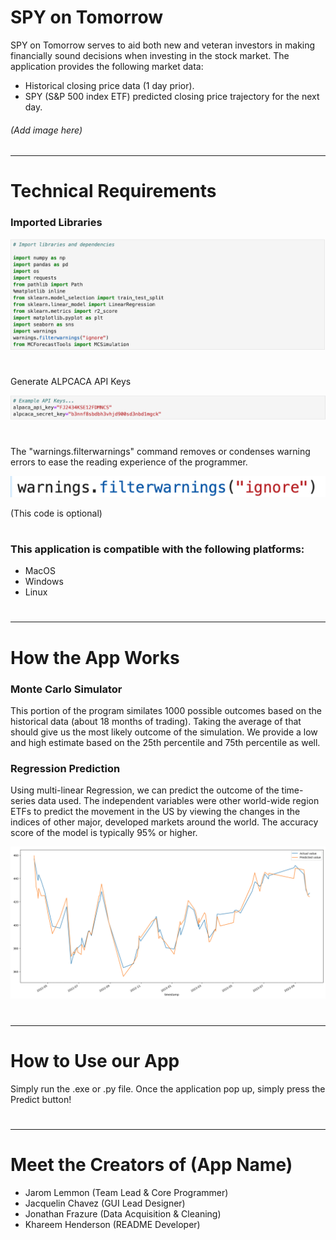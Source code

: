 # SPY on Tomorrow
SPY on Tomorrow serves to aid both new and veteran investors in making financially sound decisions when investing in the stock market. The application provides the following market data:
* Historical closing price data (1 day prior).
* SPY (S&P 500 index ETF) predicted closing price trajectory for the next day.
###### (Add image here)

---
#
# Technical Requirements
###  Imported Libraries

 ![](Pictures/library_imports.png)

#

Generate ALPCACA API Keys 

![](Pictures/example_api_keys.png)


#

 The "warnings.filterwarnings" command removes or condenses warning errors to ease the reading experience of the programmer.

![](Pictures/warnings_filter.png)

(This code is optional)
#
### This application is compatible with the following platforms:
* MacOS
* Windows
* Linux 
#
#
---
# How the App Works
### Monte Carlo Simulator
This portion of the program similates 1000 possible outcomes based on the historical data (about 18 months of trading). Taking the average of that should give us the most likely outcome of the simulation.
We provide a low and high estimate based on the 25th percentile and 75th percentile as well. 



### Regression Prediction
Using multi-linear Regression, we can predict the outcome of the time-series data used. The independent variables were other world-wide region ETFs to predict the movement in the US by viewing the changes in the indices of other major, developed markets around the world. 
The accuracy score of the model is typically 95% or higher. 

![](Pictures/mc_graph.png)

#
#
---
#
#
# How to Use our App
Simply run the .exe or .py file. Once the application pop up, simply press the Predict button! 
#
#
---
#
#
# Meet the Creators of (App Name)
* Jarom Lemmon (Team Lead & Core Programmer)
* Jacquelin Chavez (GUI Lead Designer)
* Jonathan Frazure (Data Acquisition & Cleaning)
* Khareem Henderson (README Developer)


